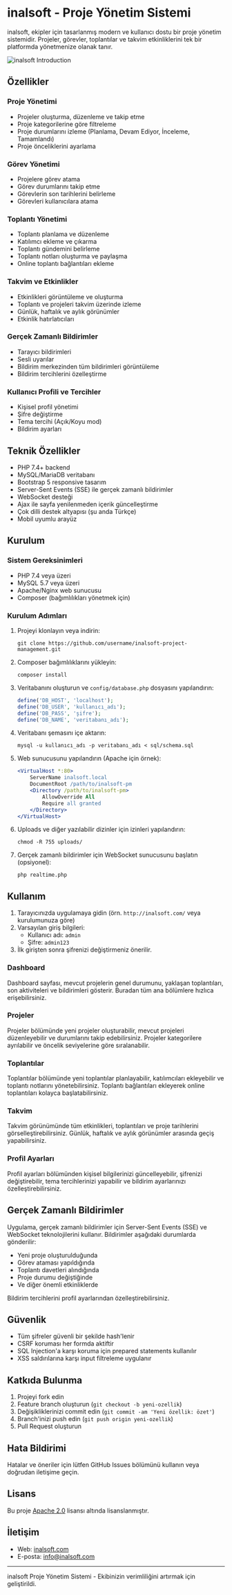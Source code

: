 # inalsoft - Proje Yönetim Sistemi

inalsoft, ekipler için tasarlanmış modern ve kullanıcı dostu bir proje yönetim sistemidir. Projeler, görevler, toplantılar ve takvim etkinliklerini tek bir platformda yönetmenize olanak tanır.

![inalsoft Introduction](https://placehold.co/1200x400/ff1616/FFFFFF?text=inalsoft+Project+Management+System)

## Özellikler

### Proje Yönetimi
- Projeler oluşturma, düzenleme ve takip etme
- Proje kategorilerine göre filtreleme
- Proje durumlarını izleme (Planlama, Devam Ediyor, İnceleme, Tamamlandı)
- Proje önceliklerini ayarlama

### Görev Yönetimi
- Projelere görev atama
- Görev durumlarını takip etme
- Görevlerin son tarihlerini belirleme
- Görevleri kullanıcılara atama

### Toplantı Yönetimi
- Toplantı planlama ve düzenleme
- Katılımcı ekleme ve çıkarma
- Toplantı gündemini belirleme
- Toplantı notları oluşturma ve paylaşma
- Online toplantı bağlantıları ekleme

### Takvim ve Etkinlikler
- Etkinlikleri görüntüleme ve oluşturma
- Toplantı ve projeleri takvim üzerinde izleme
- Günlük, haftalık ve aylık görünümler
- Etkinlik hatırlatıcıları

### Gerçek Zamanlı Bildirimler
- Tarayıcı bildirimleri
- Sesli uyarılar
- Bildirim merkezinden tüm bildirimleri görüntüleme
- Bildirim tercihlerini özelleştirme

### Kullanıcı Profili ve Tercihler
- Kişisel profil yönetimi
- Şifre değiştirme
- Tema tercihi (Açık/Koyu mod)
- Bildirim ayarları

## Teknik Özellikler

- PHP 7.4+ backend
- MySQL/MariaDB veritabanı
- Bootstrap 5 responsive tasarım
- Server-Sent Events (SSE) ile gerçek zamanlı bildirimler
- WebSocket desteği
- Ajax ile sayfa yenilenmeden içerik güncelleştirme
- Çok dilli destek altyapısı (şu anda Türkçe)
- Mobil uyumlu arayüz

## Kurulum

### Sistem Gereksinimleri

- PHP 7.4 veya üzeri
- MySQL 5.7 veya üzeri
- Apache/Nginx web sunucusu
- Composer (bağımlılıkları yönetmek için)

### Kurulum Adımları

1. Projeyi klonlayın veya indirin:
   ```
   git clone https://github.com/username/inalsoft-project-management.git
   ```

2. Composer bağımlılıklarını yükleyin:
   ```
   composer install
   ```

3. Veritabanını oluşturun ve `config/database.php` dosyasını yapılandırın:
   ```php
   define('DB_HOST', 'localhost');
   define('DB_USER', 'kullanıcı_adı');
   define('DB_PASS', 'şifre');
   define('DB_NAME', 'veritabanı_adı');
   ```

4. Veritabanı şemasını içe aktarın:
   ```
   mysql -u kullanıcı_adı -p veritabanı_adı < sql/schema.sql
   ```

5. Web sunucusunu yapılandırın (Apache için örnek):
   ```apache
   <VirtualHost *:80>
       ServerName inalsoft.local
       DocumentRoot /path/to/inalsoft-pm
       <Directory /path/to/inalsoft-pm>
           AllowOverride All
           Require all granted
       </Directory>
   </VirtualHost>
   ```

6. Uploads ve diğer yazılabilir dizinler için izinleri yapılandırın:
   ```
   chmod -R 755 uploads/
   ```

7. Gerçek zamanlı bildirimler için WebSocket sunucusunu başlatın (opsiyonel):
   ```
   php realtime.php
   ```

## Kullanım

1. Tarayıcınızda uygulamaya gidin (örn. `http://inalsoft.com/` veya kurulumunuza göre)
2. Varsayılan giriş bilgileri:
   - Kullanıcı adı: `admin`
   - Şifre: `admin123`
3. İlk girişten sonra şifrenizi değiştirmeniz önerilir.

### Dashboard

Dashboard sayfası, mevcut projelerin genel durumunu, yaklaşan toplantıları, son aktiviteleri ve bildirimleri gösterir. Buradan tüm ana bölümlere hızlıca erişebilirsiniz.

### Projeler

Projeler bölümünde yeni projeler oluşturabilir, mevcut projeleri düzenleyebilir ve durumlarını takip edebilirsiniz. Projeler kategorilere ayrılabilir ve öncelik seviyelerine göre sıralanabilir.

### Toplantılar

Toplantılar bölümünde yeni toplantılar planlayabilir, katılımcıları ekleyebilir ve toplantı notlarını yönetebilirsiniz. Toplantı bağlantıları ekleyerek online toplantıları kolayca başlatabilirsiniz.

### Takvim

Takvim görünümünde tüm etkinlikleri, toplantıları ve proje tarihlerini görselleştirebilirsiniz. Günlük, haftalık ve aylık görünümler arasında geçiş yapabilirsiniz.

### Profil Ayarları

Profil ayarları bölümünden kişisel bilgilerinizi güncelleyebilir, şifrenizi değiştirebilir, tema tercihlerinizi yapabilir ve bildirim ayarlarınızı özelleştirebilirsiniz.

## Gerçek Zamanlı Bildirimler

Uygulama, gerçek zamanlı bildirimler için Server-Sent Events (SSE) ve WebSocket teknolojilerini kullanır. Bildirimler aşağıdaki durumlarda gönderilir:

- Yeni proje oluşturulduğunda
- Görev ataması yapıldığında
- Toplantı davetleri alındığında
- Proje durumu değiştiğinde
- Ve diğer önemli etkinliklerde

Bildirim tercihlerini profil ayarlarından özelleştirebilirsiniz.

## Güvenlik

- Tüm şifreler güvenli bir şekilde hash'lenir
- CSRF koruması her formda aktiftir
- SQL Injection'a karşı koruma için prepared statements kullanılır
- XSS saldırılarına karşı input filtreleme uygulanır

## Katkıda Bulunma

1. Projeyi fork edin
2. Feature branch oluşturun (`git checkout -b yeni-ozellik`)
3. Değişikliklerinizi commit edin (`git commit -am 'Yeni özellik: özet'`)
4. Branch'inizi push edin (`git push origin yeni-ozellik`)
5. Pull Request oluşturun

## Hata Bildirimi

Hatalar ve öneriler için lütfen GitHub Issues bölümünü kullanın veya doğrudan iletişime geçin.

## Lisans

Bu proje [Apache 2.0](LICENSE) lisansı altında lisanslanmıştır.

## İletişim

- Web: [inalsoft.com](https://inalsoft.com)
- E-posta: info@inalsoft.com

---

inalsoft Proje Yönetim Sistemi - Ekibinizin verimliliğini artırmak için geliştirildi.
